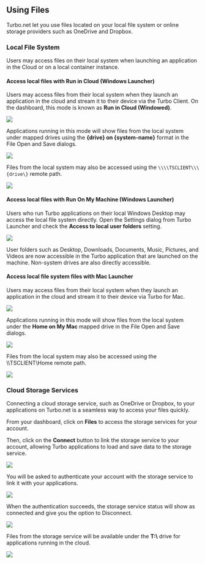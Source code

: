 ## Using Files

Turbo.net let you use files located on your local file system or online storage providers such as OneDrive and Dropbox.

### Local File System

Users may access files on their local system when launching an application in the Cloud or on a local container instance.

#### Access local files with Run in Cloud (Windows Launcher)

Users may access files from their local system when they launch an application in the cloud and stream it to their device via the Turbo Client. On the dashboard, this mode is known as **Run in Cloud (Windowed)**.

![](/docs/getting_started/accessing_files/accessing-files-from-local-system-via-run-in-cloud-windowed-1.png)

Applications running in this mode will show files from the local system under mapped drives using the **\{drive\} on \{system-name\}** format in the File Open and Save dialogs.

![](/docs/getting_started/accessing_files/accessing-files-from-local-system-via-run-in-cloud-windowed-2.png)

Files from the local system may also be accessed using the `\\\\TSCLIENT\\\{drive\}` remote path.

![](/docs/getting_started/accessing_files/accessing-files-from-local-system-via-run-in-cloud-windowed-2-bg.png)

#### Access local files with Run On My Machine (Windows Launcher)

Users who run Turbo applications on their local Windows Desktop may access the local file system directly. Open the Settings dialog from Turbo Launcher and check the **Access to local user folders** setting.

![](/docs/getting_started/accessing_files/local-user-folder-access.png)

User folders such as Desktop, Downloads, Documents, Music, Pictures, and Videos are now accessible in the Turbo application that are launched on the machine. Non-system drives are also directly accessible. 

#### Access local file system files with Mac Launcher

Users may access files from their local system when they launch an application in the cloud and stream it to their device via Turbo for Mac.

![](/docs/getting_started/accessing_files/mac-powerbi.png)

Applications running in this mode will show files from the local system under the **Home on My Mac** mapped drive in the File Open and Save dialogs.

![](/docs/getting_started/accessing_files/mac-power-bi-home-on-my-mac.png)

Files from the local system may also be accessed using the \\\\TSCLIENT\\Home remote path.

![](/docs/getting_started/accessing_files/mac-net-use.png)

### Cloud Storage Services

Connecting a cloud storage service, such as OneDrive or Dropbox, to your applications on Turbo.net is a seamless way to access your files quickly.

From your dashboard, click on **Files** to access the storage services for your account.

Then, click on the **Connect** button to link the storage service to your account, allowing Turbo applications to load and save data to the storage service.

![](/docs/getting_started/accessing_files/connecting-a-storage-service-onedrive-to-your-account-1.png)

You will be asked to authenticate your account with the storage service to link it with your applications.

![](/docs/getting_started/accessing_files/db-connect-onedrive-2.png)

When the authentication succeeds, the storage service status will show as connected and give you the option to Disconnect.

![](/docs/getting_started/accessing_files/connecting-a-storage-service-onedrive-to-your-account-3.png)

Files from the storage service will be available under the **T:\\** drive for applications running in the cloud.

![](/docs/getting_started/accessing_files/connecting-a-storage-service-onedrive-to-your-account-4.png)

